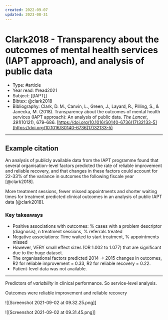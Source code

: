 ```yaml
---
created: 2022-09-07
updated: 2023-08-31
---
```

# Clark2018 - Transparency about the outcomes of mental health services (IAPT approach), and analysis of public data
* Type: #article
* Year read: #read2021
* Subject: [[IAPT]]
* Bibtex: @clark2018
* Bibliography: Clark, D. M., Canvin, L., Green, J., Layard, R., Pilling, S., & Janecka, M. (2018). Transparency about the outcomes of mental health services (IAPT approach): An analysis of public data. _The Lancet_, _391_(10121), 679–686. [https://doi.org/10.1016/S0140-6736(17)32133-5](https://doi.org/10.1016/S0140-6736(17)32133-5)
---
## Example citation

An analysis of publicly available data from the IAPT programme found that several organisation-level factors predicted the rate of reliable improvement and reliable recovery, and that changes in these factors could account for 22-33% of the variance in outcomes the following fiscale year [@clark2018].

More treatment sessions, fewer missed appointments and shorter waiting times for treatment predicted clinical outcomes in an analysis of public IAPT data [@clark2018].

### Key takeaways
* Positive associations with outcomes: % cases with a problem descriptor (diagnosis), n treatment sessions, % referrals treated
* Negative associations: Time waited to start treatment, % appointments missed
* However, VERY small effect sizes (OR 1.002 to 1.077) that are significant due to the huge dataset.
* The organisational factors predicted 2014 -> 2015 changes in outcomes, R2 for reliable improvement = 0.33, R2 for reliable recovery = 0.22.
* Patient-level data was not available.

---
Predictors of *variability* in clinical performance. So service-level analysis.

Outcomes were reliable improvement and reliable recovery

![[Screenshot 2021-09-02 at 09.32.25.png]]

![[Screenshot 2021-09-02 at 09.31.45.png]]